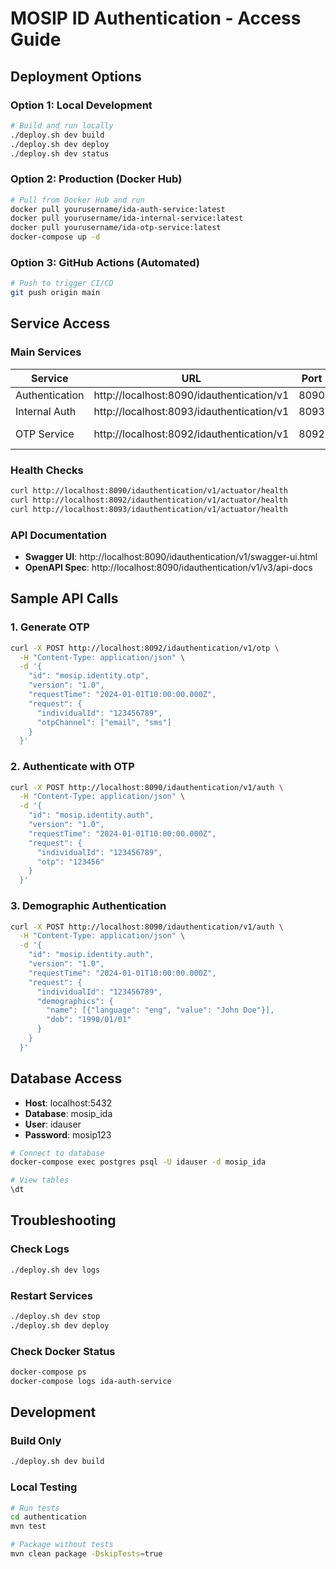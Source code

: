 # MOSIP ID Authentication - Access Guide

## Deployment Options

### Option 1: Local Development
```bash
# Build and run locally
./deploy.sh dev build
./deploy.sh dev deploy
./deploy.sh dev status
```

### Option 2: Production (Docker Hub)
```bash
# Pull from Docker Hub and run
docker pull yourusername/ida-auth-service:latest
docker pull yourusername/ida-internal-service:latest
docker pull yourusername/ida-otp-service:latest
docker-compose up -d
```

### Option 3: GitHub Actions (Automated)
```bash
# Push to trigger CI/CD
git push origin main
```

## Service Access

### Main Services
| Service | URL | Port | Purpose |
|---------|-----|------|---------|
| Authentication | http://localhost:8090/idauthentication/v1 | 8090 | Main auth API |
| Internal Auth | http://localhost:8093/idauthentication/v1 | 8093 | Internal operations |
| OTP Service | http://localhost:8092/idauthentication/v1 | 8092 | OTP generation/validation |

### Health Checks
```bash
curl http://localhost:8090/idauthentication/v1/actuator/health
curl http://localhost:8092/idauthentication/v1/actuator/health  
curl http://localhost:8093/idauthentication/v1/actuator/health
```

### API Documentation
- **Swagger UI**: http://localhost:8090/idauthentication/v1/swagger-ui.html
- **OpenAPI Spec**: http://localhost:8090/idauthentication/v1/v3/api-docs

## Sample API Calls

### 1. Generate OTP
```bash
curl -X POST http://localhost:8092/idauthentication/v1/otp \
  -H "Content-Type: application/json" \
  -d '{
    "id": "mosip.identity.otp",
    "version": "1.0", 
    "requestTime": "2024-01-01T10:00:00.000Z",
    "request": {
      "individualId": "123456789",
      "otpChannel": ["email", "sms"]
    }
  }'
```

### 2. Authenticate with OTP
```bash
curl -X POST http://localhost:8090/idauthentication/v1/auth \
  -H "Content-Type: application/json" \
  -d '{
    "id": "mosip.identity.auth",
    "version": "1.0",
    "requestTime": "2024-01-01T10:00:00.000Z", 
    "request": {
      "individualId": "123456789",
      "otp": "123456"
    }
  }'
```

### 3. Demographic Authentication
```bash
curl -X POST http://localhost:8090/idauthentication/v1/auth \
  -H "Content-Type: application/json" \
  -d '{
    "id": "mosip.identity.auth",
    "version": "1.0",
    "requestTime": "2024-01-01T10:00:00.000Z",
    "request": {
      "individualId": "123456789",
      "demographics": {
        "name": [{"language": "eng", "value": "John Doe"}],
        "dob": "1990/01/01"
      }
    }
  }'
```

## Database Access
- **Host**: localhost:5432
- **Database**: mosip_ida
- **User**: idauser
- **Password**: mosip123

```bash
# Connect to database
docker-compose exec postgres psql -U idauser -d mosip_ida

# View tables
\dt
```

## Troubleshooting

### Check Logs
```bash
./deploy.sh dev logs
```

### Restart Services
```bash
./deploy.sh dev stop
./deploy.sh dev deploy
```

### Check Docker Status
```bash
docker-compose ps
docker-compose logs ida-auth-service
```

## Development

### Build Only
```bash
./deploy.sh dev build
```

### Local Testing
```bash
# Run tests
cd authentication
mvn test

# Package without tests
mvn clean package -DskipTests=true
```
